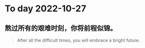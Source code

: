 
# To day 2022-10-27


## 熬过所有的艰难时刻，你将前程似锦。
> After all the difficult times, you will embrace a bright future.

    